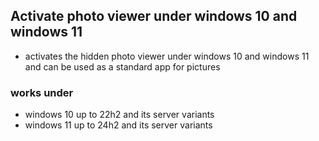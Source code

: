## Activate photo viewer under windows 10 and windows 11
- activates the hidden photo viewer under windows 10 and windows 11 and can be used as a standard app for pictures

### works under
- windows 10 up to 22h2 and its server variants
- windows 11 up to 24h2 and its server variants